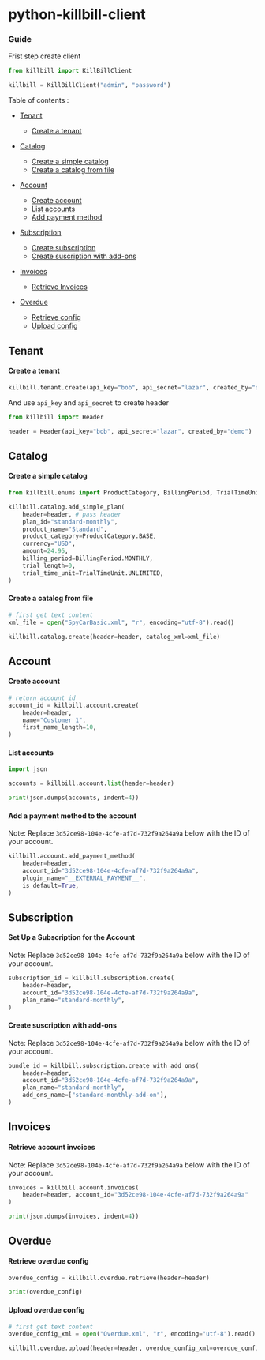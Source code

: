 # python-killbill-client

### Guide

Frist step create client

```python
from killbill import KillBillClient

killbill = KillBillClient("admin", "password")
```

Table of contents :

- [Tenant](#tenant)

  - [Create a tenant](#create-a-tenant)

- [Catalog](#catalog)

  - [Create a simple catalog](#create-a-simple-catalog)
  - [Create a catalog from file](#create-a-catalog-from-file)

- [Account](#account)

  - [Create account](#create-account)
  - [List accounts](#list-accounts)
  - [Add payment method](#add-a-payment-method-to-the-account)

- [Subscription](#subscription)

  - [Create subscription](#set-up-a-subscription-for-the-account)
  - [Create suscription with add-ons](#create-suscription-with-add-ons)

- [Invoices](#invoices)

  - [Retrieve Invoices](#retrieve-account-invoices)

- [Overdue](#overdue)

  - [Retrieve config](#retrieve-overdue-config)
  - [Upload config](#upload-overdue-config)

## Tenant

#### Create a tenant

```python
killbill.tenant.create(api_key="bob", api_secret="lazar", created_by="demo")
```

And use `api_key` and `api_secret` to create header

```python
from killbill import Header

header = Header(api_key="bob", api_secret="lazar", created_by="demo")
```

## Catalog

#### Create a simple catalog

```python
from killbill.enums import ProductCategory, BillingPeriod, TrialTimeUnit

killbill.catalog.add_simple_plan(
    header=header, # pass header
    plan_id="standard-monthly",
    product_name="Standard",
    product_category=ProductCategory.BASE,
    currency="USD",
    amount=24.95,
    billing_period=BillingPeriod.MONTHLY,
    trial_length=0,
    trial_time_unit=TrialTimeUnit.UNLIMITED,
)
```

#### Create a catalog from file

```python
# first get text content
xml_file = open("SpyCarBasic.xml", "r", encoding="utf-8").read()

killbill.catalog.create(header=header, catalog_xml=xml_file)
```

## <a name="account"></a> Account

#### Create account

```python
# return account id
account_id = killbill.account.create(
    header=header,
    name="Customer 1",
    first_name_length=10,
)
```

#### List accounts

```python
import json

accounts = killbill.account.list(header=header)

print(json.dumps(accounts, indent=4))
```

#### Add a payment method to the account

Note: Replace `3d52ce98-104e-4cfe-af7d-732f9a264a9a` below with the ID of your account.

```python
killbill.account.add_payment_method(
    header=header,
    account_id="3d52ce98-104e-4cfe-af7d-732f9a264a9a",
    plugin_name="__EXTERNAL_PAYMENT__",
    is_default=True,
)
```

## <a name="subscription"></a> Subscription

#### Set Up a Subscription for the Account

Note: Replace `3d52ce98-104e-4cfe-af7d-732f9a264a9a` below with the ID of your account.

```python
subscription_id = killbill.subscription.create(
    header=header,
    account_id="3d52ce98-104e-4cfe-af7d-732f9a264a9a",
    plan_name="standard-monthly",
)
```

#### Create suscription with add-ons

Note: Replace `3d52ce98-104e-4cfe-af7d-732f9a264a9a` below with the ID of your account.

```python
bundle_id = killbill.subscription.create_with_add_ons(
    header=header,
    account_id="3d52ce98-104e-4cfe-af7d-732f9a264a9a",
    plan_name="standard-monthly",
    add_ons_name=["standard-monthly-add-on"],
)
```

## <a name="invoices"></a> Invoices

#### Retrieve account invoices

Note: Replace `3d52ce98-104e-4cfe-af7d-732f9a264a9a` below with the ID of your account.

```python
invoices = killbill.account.invoices(
    header=header, account_id="3d52ce98-104e-4cfe-af7d-732f9a264a9a"
)

print(json.dumps(invoices, indent=4))
```

## <a name="overdue"></a> Overdue

#### Retrieve overdue config

```python
overdue_config = killbill.overdue.retrieve(header=header)

print(overdue_config)
```

#### Upload overdue config

```python
# first get text content
overdue_config_xml = open("Overdue.xml", "r", encoding="utf-8").read()

killbill.overdue.upload(header=header, overdue_config_xml=overdue_config_xml)
```

